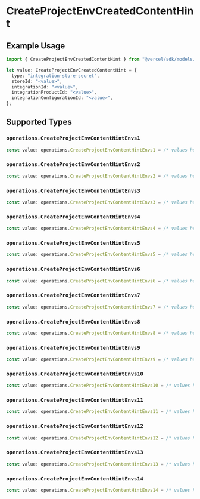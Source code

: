 # CreateProjectEnvCreatedContentHint

## Example Usage

```typescript
import { CreateProjectEnvCreatedContentHint } from "@vercel/sdk/models/operations/createprojectenv.js";

let value: CreateProjectEnvCreatedContentHint = {
  type: "integration-store-secret",
  storeId: "<value>",
  integrationId: "<value>",
  integrationProductId: "<value>",
  integrationConfigurationId: "<value>",
};
```

## Supported Types

### `operations.CreateProjectEnvContentHintEnvs1`

```typescript
const value: operations.CreateProjectEnvContentHintEnvs1 = /* values here */
```

### `operations.CreateProjectEnvContentHintEnvs2`

```typescript
const value: operations.CreateProjectEnvContentHintEnvs2 = /* values here */
```

### `operations.CreateProjectEnvContentHintEnvs3`

```typescript
const value: operations.CreateProjectEnvContentHintEnvs3 = /* values here */
```

### `operations.CreateProjectEnvContentHintEnvs4`

```typescript
const value: operations.CreateProjectEnvContentHintEnvs4 = /* values here */
```

### `operations.CreateProjectEnvContentHintEnvs5`

```typescript
const value: operations.CreateProjectEnvContentHintEnvs5 = /* values here */
```

### `operations.CreateProjectEnvContentHintEnvs6`

```typescript
const value: operations.CreateProjectEnvContentHintEnvs6 = /* values here */
```

### `operations.CreateProjectEnvContentHintEnvs7`

```typescript
const value: operations.CreateProjectEnvContentHintEnvs7 = /* values here */
```

### `operations.CreateProjectEnvContentHintEnvs8`

```typescript
const value: operations.CreateProjectEnvContentHintEnvs8 = /* values here */
```

### `operations.CreateProjectEnvContentHintEnvs9`

```typescript
const value: operations.CreateProjectEnvContentHintEnvs9 = /* values here */
```

### `operations.CreateProjectEnvContentHintEnvs10`

```typescript
const value: operations.CreateProjectEnvContentHintEnvs10 = /* values here */
```

### `operations.CreateProjectEnvContentHintEnvs11`

```typescript
const value: operations.CreateProjectEnvContentHintEnvs11 = /* values here */
```

### `operations.CreateProjectEnvContentHintEnvs12`

```typescript
const value: operations.CreateProjectEnvContentHintEnvs12 = /* values here */
```

### `operations.CreateProjectEnvContentHintEnvs13`

```typescript
const value: operations.CreateProjectEnvContentHintEnvs13 = /* values here */
```

### `operations.CreateProjectEnvContentHintEnvs14`

```typescript
const value: operations.CreateProjectEnvContentHintEnvs14 = /* values here */
```

